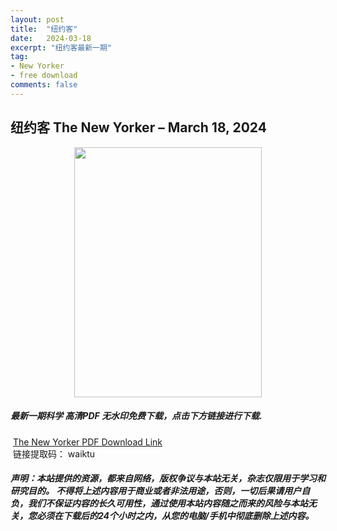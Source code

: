 ```yaml
---
layout: post
title:  "纽约客"
date:   2024-03-18
excerpt: "纽约客最新一期"
tag:
- New Yorker 
- free download
comments: false
---
```


## 纽约客 The New Yorker – March 18, 2024 


<div align="center">
<img src="https://i.postimg.cc/HnyqzHSK/The-New-Yorker-March-18-2024-00.png" border="0" width = 300 height = 400 /> 
</div>


 <h5>最新一期科学 高清PDF 无水印免费下载，点击下方链接进行下载. </h5>
 
  <a href="https://wwk.lanzout.com/iebcG1rqufza">The New Yorker PDF Download Link</a>  
  <br/>
  链接提取码： waiktu
 
##### 声明：本站提供的资源，都来自网络，版权争议与本站无关，杂志仅限用于学习和研究目的。 不得将上述内容用于商业或者非法用途，否则，一切后果请用户自负，我们不保证内容的长久可用性，通过使用本站内容随之而来的风险与本站无关，您必须在下载后的24个小时之内，从您的电脑/手机中彻底删除上述内容。
